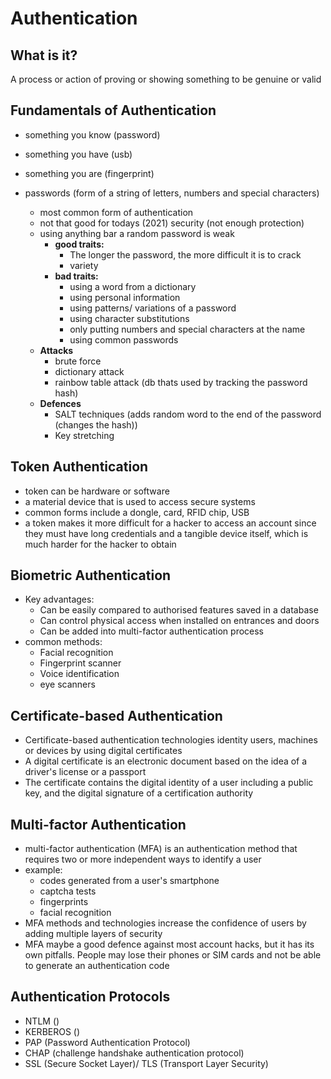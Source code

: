 # Authentication
## What is it?
A process or action of proving or showing something to be genuine or valid

## Fundamentals of Authentication
- something you know (password)
- something you have (usb)
- something you are (fingerprint)

- passwords (form of a string of letters, numbers and special characters)
    - most common form of authentication
    - not that good for todays (2021) security (not enough protection)
    - using anything bar a random password is weak    
        - **good traits:**
            - The longer the password, the more difficult it is to crack
            - variety
        - **bad traits:**
            - using a word from a dictionary
            - using personal information
            - using patterns/ variations of a password
            - using character substitutions
            - only putting numbers and special characters at the name
            - using common passwords
    - **Attacks**
        - brute force
        - dictionary attack
        - rainbow table attack (db thats used by tracking the password hash)
    - **Defences**
        - SALT techniques (adds random word to the end of the password (changes the hash))
        - Key stretching
      
## Token Authentication
- token can be hardware or software
- a material device that is used to access secure systems
- common forms include a dongle, card, RFID chip, USB
- a token makes it more difficult for a hacker to access an account since they must have long credentials and a tangible device itself, which is much harder for the hacker to obtain

## Biometric Authentication
- Key advantages:
    - Can be easily compared to authorised features saved in a database
    - Can control physical access when installed on entrances and doors
    - Can be added into multi-factor authentication process
- common methods:
    - Facial recognition
    - Fingerprint scanner
    - Voice identification
    - eye scanners
## Certificate-based Authentication
- Certificate-based authentication technologies identity users, machines or devices by using digital certificates
- A digital certificate is an electronic document based on the idea of a driver's license or a passport
- The certificate contains the digital identity of a user including a public key, and the digital signature of a certification authority
## Multi-factor Authentication
- multi-factor authentication (MFA) is an authentication method that requires two or more independent ways to identify a user
- example:
    - codes generated from a user's smartphone
    - captcha tests
    - fingerprints
    - facial recognition
- MFA methods and technologies increase the confidence of users by adding multiple layers of security
- MFA maybe a good defence against most account hacks, but it has its own pitfalls. People may lose their phones or SIM cards and not be able to generate an authentication code
## Authentication Protocols
- NTLM ()
- KERBEROS ()
- PAP (Password Authentication Protocol)
- CHAP (challenge handshake authentication protocol)
- SSL (Secure Socket Layer)/ TLS (Transport Layer Security)